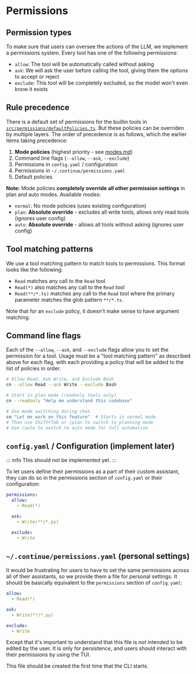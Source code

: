 # Permissions

## Permission types

To make sure that users can oversee the actions of the LLM, we implement a permissions system. Every tool has one of the following permissions:

- `allow`: The tool will be automatically called without asking
- `ask`: We will ask the user before calling the tool, giving them the options to accept or reject
- `exclude`: This tool will be completely excluded, so the model won't even know it exists

## Rule precedence

There is a default set of permissions for the builtin tools in [`src/permissions/defaultPolicies.ts`](../src/permissions/defaultPolicies.ts). But these policies can be overriden by multiple layers. The order of precedence is as follows, which the earlier items taking precedence:

1. **Mode policies** (highest priority - see [modes.md](./modes.md))
2. Command line flags (`--allow`, `--ask`, `--exclude`)
3. Permissions in `config.yaml` / configuration
4. Permissions in `~/.continue/permissions.yaml`
5. Default policies

**Note:** Mode policies **completely override all other permission settings** in plan and auto modes. Available modes:
- `normal`: No mode policies (uses existing configuration)
- `plan`: **Absolute override** - excludes all write tools, allows only read tools (ignores user config)
- `auto`: **Absolute override** - allows all tools without asking (ignores user config)

## Tool matching patterns

We use a tool matching pattern to match tools to permissions. This format looks like the following:

- `Read` matches any call to the `Read` tool
- `Read(*)` also matches any call to the `Read` tool
- `Read(**/*.ts)` matches any call to the `Read` tool where the primary parameter matches the glob pattern `**/*.ts`.

Note that for an `exclude` policy, it doesn't make sense to have argument matching.

## Command line flags

Each of the `--allow`, `--ask`, and `--exclude` flags allow you to set the permission for a tool. Usage must be a "tool matching pattern" as described above for each flag, with each providing a policy that will be added to the list of policies in order.

```bash
# Allow Read, Ask Write, and Exclude Bash
cn --allow Read --ask Write --exclude Bash

# Start in plan mode (readonly tools only) 
cn --readonly "Help me understand this codebase"

# Use mode switching during chat
cn "Let me work on this feature"  # Starts in normal mode
# Then use Shift+Tab or /plan to switch to planning mode
# Use /auto to switch to auto mode for full automation
```

## `config.yaml` / Configuration (implement later)

::: info
This should not be implemented yet.
:::

To let users define their permissions as a part of their custom assistant, they can do so in the permissions section of `config.yaml` or their configuration:

```yaml
permissions:
  allow:
    - Read(*)

  ask:
    - Write(**/*.py)

  exclude:
    - Write
```

## `~/.continue/permissions.yaml` (personal settings)

It would be frustrating for users to have to set the same permissions across all of their assistants, so we provide them a file for personal settings. It should be basically equivalent to the `permissions` section of `config.yaml`:

```yaml title="~/.continue/permissions.yaml"
allow:
  - Read(*)

ask:
  - Write(**/*.py)

exclude:
  - Write
```

Except that it's important to understand that this file is _not_ intended to be edited by the user. It is only for persistence, and users should interact with their permissions by using the TUI.

This file should be created the first time that the CLI starts.
